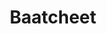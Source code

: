 ---
title: Baatcheet
emoji: 📞
colorFrom: green
colorTo: blue
sdk: docker
pinned: false
license: mit
---